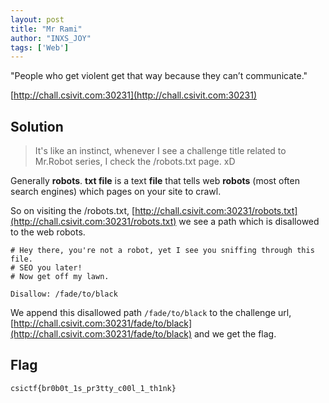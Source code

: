 ```yaml
---
layout: post
title: "Mr Rami"
author: "INXS_JOY"
tags: ['Web']
---
```


"People who get violent get that way because they can’t communicate."

[http://chall.csivit.com:30231](http://chall.csivit.com:30231)

## Solution
>It's like an instinct, whenever I see a challenge title related to Mr.Robot series, I check the /robots.txt page. xD

Generally **robots**. **txt file** is a text **file** that tells web **robots** (most often search engines) which pages on your site to crawl. 

So on visiting the /robots.txt, [http://chall.csivit.com:30231/robots.txt](http://chall.csivit.com:30231/robots.txt) we see a path which is disallowed to the web robots. 

```
# Hey there, you're not a robot, yet I see you sniffing through this file.
# SEO you later!
# Now get off my lawn.

Disallow: /fade/to/black
```
We append this disallowed path `/fade/to/black` to the challenge url, [http://chall.csivit.com:30231/fade/to/black](http://chall.csivit.com:30231/fade/to/black) and we get the flag.

## Flag
```
csictf{br0b0t_1s_pr3tty_c00l_1_th1nk}
```
